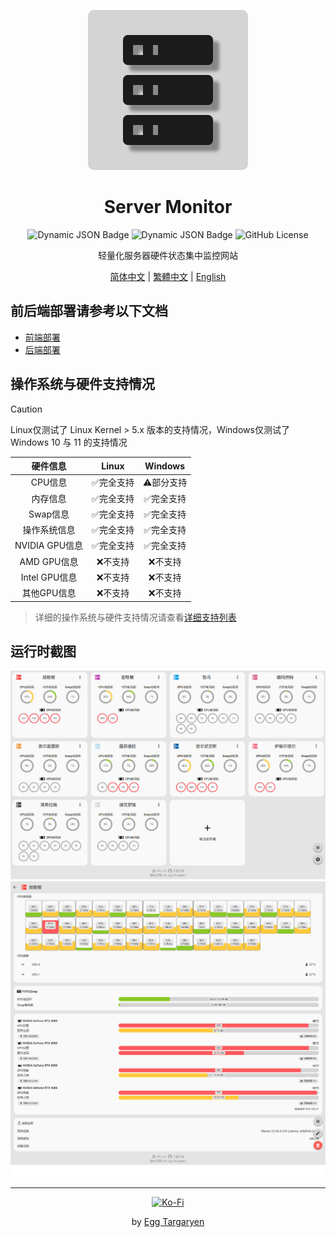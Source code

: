 <div align="center">

![Server Monitor Logo](../../icon/Server_Monitor.svg)

</div>

<div align="center">

# Server Monitor

</div>

<div align="center">

![Dynamic JSON Badge](https://img.shields.io/badge/dynamic/json?url=https%3A%2F%2Fraw.githubusercontent.com%2Fdzxrly%2Fserver-monitor%2Ffrontend%2Fpackage.json&query=%24.version&prefix=V&style=flat-square&label=Frontend%20Version&color=8ac926) ![Dynamic JSON Badge](https://img.shields.io/badge/dynamic/json?url=https%3A%2F%2Fraw.githubusercontent.com%2Fdzxrly%2Fserver-monitor%2Fbackend%2Finfo.json&query=%24.version&prefix=V&style=flat-square&label=Backend%20Version&color=ffca3a) ![GitHub License](https://img.shields.io/github/license/dzxrly/server-monitor?style=flat-square&label=License&color=ff595e)

</div>

<div align="center">

轻量化服务器硬件状态集中监控网站

</div>

<div align="center">

[简体中文](../../docs/zh-CN/README.md) | [繁體中文](../../docs/zh-TW/README.md) | [English](../../README.md)

</div>

## 前后端部署请参考以下文档

- [前端部署](https://github.com/dzxrly/server-monitor/blob/frontend/docs/zh-CN/README.md)
- [后端部署](https://github.com/dzxrly/server-monitor/blob/backend/docs/zh-CN/README.md)

## 操作系统与硬件支持情况

> [!CAUTION]
> 
> Linux仅测试了 Linux Kernel > 5.x 版本的支持情况，Windows仅测试了Windows 10 与 11 的支持情况

<div align="center">

|    硬件信息    |   Linux   |  Windows  |
| :------------: | :-------: | :-------: |
|    CPU信息     | ✅完全支持 | ⚠️部分支持 |
|    内存信息    | ✅完全支持 | ✅完全支持 |
|    Swap信息    | ✅完全支持 | ✅完全支持 |
|  操作系统信息  | ✅完全支持 | ✅完全支持 |
| NVIDIA GPU信息 | ✅完全支持 | ✅完全支持 |
|  AMD GPU信息   |  ❌不支持  |  ❌不支持  |
| Intel GPU信息  |  ❌不支持  |  ❌不支持  |
|  其他GPU信息   |  ❌不支持  |  ❌不支持  |

</div >

> 详细的操作系统与硬件支持情况请查看[详细支持列表](./HardwareSupportList.md)

## 运行时截图

<div align="center">

![main page](../../img/zh-CN/main_page.png)
![server details](../../img/zh-CN/server_detail.png)

</div>

---

<div align="center">

[![Ko-Fi](https://img.shields.io/badge/Ko--fi-F16061?style=for-the-badge&logo=ko-fi&logoColor=white)](https://ko-fi.com/eggtargaryen)

</div>

<div align="center">

by [Egg Targaryen](https://eggtargaryen.com)

</div>
